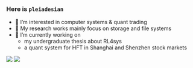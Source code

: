 ### Here is `pleiadesian`

- 🌱 I’m interested in computer systems & quant trading
- 💬 My research works mainly focus on storage and file systems
- 🔭 I’m currently working on
  - my undergraduate thesis about RL4sys
  - a quant system for HFT in Shanghai and Shenzhen stock markets

<!--
**pleiadesian/pleiadesian** is a ✨ _special_ ✨ repository because its `README.md` (this file) appears on your GitHub profile.

Here are some ideas to get you started:

- 🔭 I’m currently working on ...
- 🌱 I’m currently learning ...
- 👯 I’m looking to collaborate on ...
- 🤔 I’m looking for help with ...
- 💬 Ask me about ...
- 📫 How to reach me: ...
- 😄 Pronouns: ...
- ⚡ Fun fact: ...
-->

![](https://github-readme-stats.vercel.app/api?username=pleiadesian&show_icons=true&count_private=true&hide=stars)
![](https://github-readme-stats.vercel.app/api/top-langs/?username=pleiadesian&hide=html,css,tsql&layout=compact&langs_count=9)
